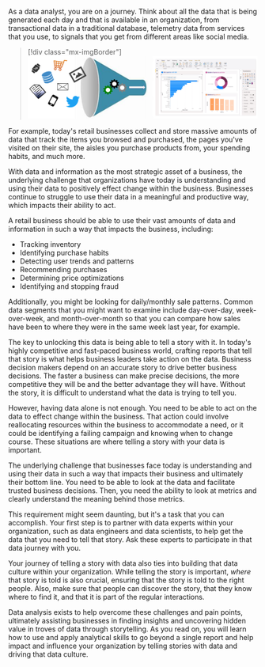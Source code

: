 As a data analyst, you are on a journey. Think about all the data that is being generated each day and that is available in an organization, from transactional data in a traditional database, telemetry data from services that you use, to signals that you get from different areas like social media.

> [!div class="mx-imgBorder"]
> [![abundance of data](../media/abundance-data-ss.png)](../media/abundance-data-ss.png#lightbox)

For example, today's retail businesses collect and store massive amounts of data that track the items you browsed and purchased, the pages you've visited on their site, the aisles you purchase products from, your spending habits, and much more.

With data and information as the most strategic asset of a business, the underlying challenge that organizations have today is understanding and using their data to positively effect change within the business. Businesses continue to struggle to use their data in a meaningful and productive way, which impacts their ability to act.

A retail business should be able to use their vast amounts of data and information in such a way that impacts the business, including: 

- Tracking inventory 
- Identifying purchase habits
- Detecting user trends and patterns
- Recommending purchases
- Determining price optimizations
- Identifying and stopping fraud 

Additionally, you might be looking for daily/monthly sale patterns. Common data segments that you might want to examine include day-over-day, week-over-week, and month-over-month so that you can compare how sales have been to where they were in the same week last year, for example.

The key to unlocking this data is being able to tell a story with it. In today's highly competitive and fast-paced business world, crafting reports that tell that story is what helps business leaders take action on the data. Business decision makers depend on an accurate story to drive better business decisions. The faster a business can make precise decisions, the more competitive they will be and the better advantage they will have. Without the story, it is difficult to understand what the data is trying to tell you.

However, having data alone is not enough. You need to be able to act on the data to effect change within the business. That action could involve reallocating resources within the business to accommodate a need, or it could be identifying a failing campaign and knowing when to change course. These situations are where telling a story with your data is important.

The underlying challenge that businesses face today is understanding and using their data in such a way that impacts their business and ultimately their bottom line. You need to be able to look at the data and facilitate trusted business decisions. Then, you need the ability to look at metrics and clearly understand the meaning behind those metrics.

This requirement might seem daunting, but it's a task that you can accomplish. Your first step is to partner with data experts within your organization, such as data engineers and data scientists, to help get the data that you need to tell that story. Ask these experts to participate in that data journey with you.

Your journey of telling a story with data also ties into building that data culture within your organization. While telling the story is important, *where* that story is told is also crucial, ensuring that the story is told to the right people. Also, make sure that people can discover the story, that they know where to find it, and that it is part of the regular interactions.

Data analysis exists to help overcome these challenges and pain points, ultimately assisting businesses in finding insights and uncovering hidden value in troves of data through storytelling. As you read on, you will learn how to use and apply analytical skills to go beyond a single report and help impact and influence your organization by telling stories with data and driving that data culture.
